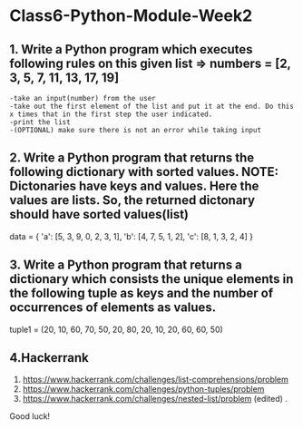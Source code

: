 # Class6-Python-Module-Week2

## 1. Write a Python program which executes following rules on this given list => numbers = [2, 3, 5, 7, 11, 13, 17, 19]
	-take an input(number) from the user
	-take out the first element of the list and put it at the end. Do this x times that in the first step the user indicated.
	-print the list
	-(OPTIONAL) make sure there is not an error while taking input

## 2. Write a Python program that returns the following dictionary with sorted values. NOTE: Dictonaries have keys and values. Here the values are lists. So, the returned dictonary should have sorted values(list)

data = {
    'a': [5, 3, 9, 0, 2, 3, 1],
    'b': [4, 7, 5, 1, 2],
    'c': [8, 1, 3, 2, 4]
}

## 3. Write a Python program that returns a dictionary which consists the unique elements in the following tuple as keys and the number of occurrences of elements as values.

tuple1 = (20, 10, 60, 70, 50, 20, 80, 20, 10, 20, 60, 60, 50)

## 4.Hackerrank
1. https://www.hackerrank.com/challenges/list-comprehensions/problem
2. https://www.hackerrank.com/challenges/python-tuples/problem
3. https://www.hackerrank.com/challenges/nested-list/problem (edited) .

Good luck!
